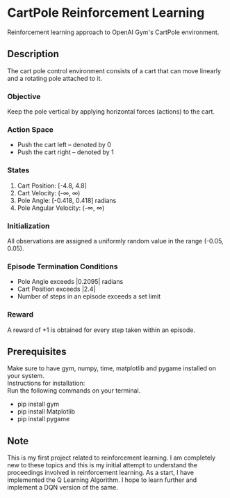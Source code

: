 # CartPole Reinforcement Learning

Reinforcement learning approach to OpenAI Gym's CartPole environment.

## Description

The cart pole control environment consists of a cart that can move linearly and a rotating pole attached to it.

### Objective

Keep the pole vertical by applying horizontal forces (actions) to the cart.

### Action Space

- Push the cart left – denoted by 0
- Push the cart right – denoted by 1

### States

1. Cart Position: [-4.8, 4.8]
2. Cart Velocity: (-∞, ∞)
3. Pole Angle: [-0.418, 0.418] radians
4. Pole Angular Velocity: (-∞, ∞)

### Initialization

All observations are assigned a uniformly random value in the range (-0.05, 0.05).

### Episode Termination Conditions

- Pole Angle exceeds |0.2095| radians
- Cart Position exceeds |2.4|
- Number of steps in an episode exceeds a set limit 

### Reward

A reward of +1 is obtained for every step taken within an episode.

## Prerequisites

Make sure to have gym, numpy, time, matplotlib and pygame installed on your system.  
Instructions for installation:  
Run the following commands on your terminal.
- pip install gym
- pip install Matplotlib
- pip install pygame

## Note

This is my first project related to reinforcement learning. I am completely new to these topics and this is my initial attempt to understand the proceedings involved in reinforcement learning. As a start, I have implemented the Q Learning Algorithm. I hope to learn further and implement a DQN version of the same. 

  
  




  

         
